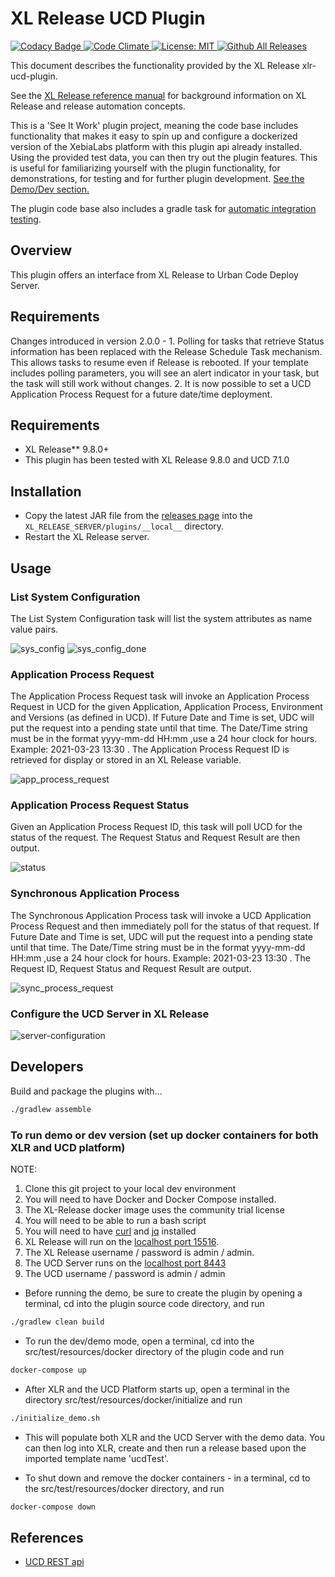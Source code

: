 # XL Release UCD Plugin

[![Codacy Badge][xlr-ucd-plugin-codacy-image] ][xlr-ucd-plugin-codacy-url]
[![Code Climate][xlr-ucd-plugin-code-climate-image] ][xlr-ucd-plugin-code-climate-url]
[![License: MIT][xlr-ucd-plugin-license-image] ][xlr-ucd-plugin-license-url]
[![Github All Releases][xlr-ucd-plugin-downloads-image] ]()

This document describes the functionality provided by the XL Release xlr-ucd-plugin.

See the [XL Release reference manual](https://docs.xebialabs.com/xl-release) for background information on XL Release and release automation concepts.

This is a 'See It Work' plugin project, meaning the code base includes functionality that makes it easy to spin up and configure a dockerized version of the XebiaLabs platform with this plugin api already installed. Using the provided test data, you can then try out the plugin features. This is useful for familiarizing yourself with the plugin functionality, for demonstrations, for testing and for further plugin development. [See the Demo/Dev section.](#to-run-demo-or-dev-version-set-up-docker-containers-for-both-xlr-and-the-ucd-platform)

The plugin code base also includes a gradle task for [automatic integration testing](#to-run-integration-tests).

## Overview

This plugin offers an interface from XL Release to Urban Code Deploy Server.

## Requirements

Changes introduced in version 2.0.0 -
    1. Polling for tasks that retrieve Status information has been replaced with the Release Schedule Task mechanism. This allows tasks to resume even if Release is rebooted. If your template includes polling parameters, you will see an alert indicator in your task, but the task will still work without changes. 
    2. It is now possible to set a UCD Application Process Request for a future date/time deployment.

## Requirements

* XL Release**   9.8.0+
* This plugin has been tested with XL Release 9.8.0 and UCD 7.1.0

## Installation

* Copy the latest JAR file from the [releases page](https://github.com/xebialabs-community/xlr-ucd-plugin/releases) into the `XL_RELEASE_SERVER/plugins/__local__` directory.
* Restart the XL Release server.

## Usage

### List System Configuration

The List System Configuration task will list the system attributes as name value pairs.

![sys_config](images/listSysConfig.png)
![sys_config_done](images/listSysConfigDone.png)

### Application Process Request

The Application Process Request task will invoke an Application Process Request in UCD for the given Application, Application Process, Environment and Versions (as defined in UCD). If Future Date and Time is set, UDC will put the request into a pending state until that time. The Date/Time string must be in the format yyyy-mm-dd HH:mm ,use a 24 hour clock for hours. Example: 2021-03-23 13:30 .
The Application Process Request ID is retrieved for display or stored in an XL Release variable.

![app_process_request](images/appProcessRequest.png)

### Application Process Request Status

Given an Application Process Request ID, this task will poll UCD for the status of the request. The Request Status and Request Result are then output.

![status](images/status.png)

### Synchronous Application Process

The Synchronous Application Process task will invoke a UCD Application Process Request and then immediately poll for the status of that request. If Future Date and Time is set, UDC will put the request into a pending state until that time. The Date/Time string must be in the format yyyy-mm-dd HH:mm ,use a 24 hour clock for hours. Example: 2021-03-23 13:30 . The Request ID, Request Status and Request Result are output.

![sync_process_request](images/synchronousAppProcess.png)

### Configure the UCD Server in XL Release

![server-configuration](images/serverConfig.png)

## Developers

Build and package the plugins with...

```bash
./gradlew assemble
```

### To run demo or dev version (set up docker containers for both XLR and UCD platform)

NOTE:

1. Clone this git project to your local dev environment
2. You will need to have Docker and Docker Compose installed.
3. The XL-Release docker image uses the community trial license
4. You will need to be able to run a bash script
5. You will need to have [curl](https://curl.haxx.se/) and [jq](https://stedolan.github.io/jq/) installed
6. XL Release will run on the [localhost port 15516](http://localhost:15516/).
7. The XL Release username / password is admin / admin.
8. The UCD Server runs on the [localhost port 8443](https://localhost:8443/)
9. The UCD username / password is admin / admin

* Before running the demo, be sure to create the plugin by opening a terminal, cd into the plugin source code directory, and run

```bash
./gradlew clean build
```

* To run the dev/demo mode, open a terminal, cd into the src/test/resources/docker directory of the plugin code and run

```bash
docker-compose up
```

* After XLR and the UCD Platform starts up, open a terminal in the directory src/test/resources/docker/initialize and run

```bash
./initialize_demo.sh
```

* This will populate both XLR and the UCD Server with the demo data. You can then log into XLR, create and then run a release based upon the imported template name 'ucdTest'.

* To shut down and remove the docker containers - in a terminal, cd to the src/test/resources/docker directory, and run

```bash
docker-compose down
```

## References

+ [UCD REST api](https://www.ibm.com/support/knowledgecenter/SS4GSP_7.1.0/com.ibm.udeploy.reference.doc/topics/rest_api_ref_commands.html)


[xlr-ucd-plugin-codacy-image]: https://api.codacy.com/project/badge/Grade/da9c2f00342c40ad8efc7fbd1aaec063
[xlr-ucd-plugin-codacy-url]: https://www.codacy.com/app/joris-dewinne/xlr-ucd-plugin
[xlr-ucd-plugin-code-climate-image]: https://codeclimate.com/github/xebialabs-community/xlr-ucd-plugin/badges/gpa.svg
[xlr-ucd-plugin-code-climate-url]: https://codeclimate.com/github/xebialabs-community/xlr-ucd-plugin
[xlr-ucd-plugin-license-image]: https://img.shields.io/badge/License-MIT-yellow.svg
[xlr-ucd-plugin-license-url]: https://opensource.org/licenses/MIT
[xlr-ucd-plugin-downloads-image]: https://img.shields.io/github/downloads/xebialabs-community/xlr-ucd-plugin/total.svg